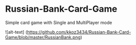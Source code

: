 # Russian-Bank-Card-Game
Simple card game with Single and MultiPlayer mode

![alt-text] (https://github.com/kkoz3434/Russian-Bank-Card-Game/blob/master/RussianBank.png)

